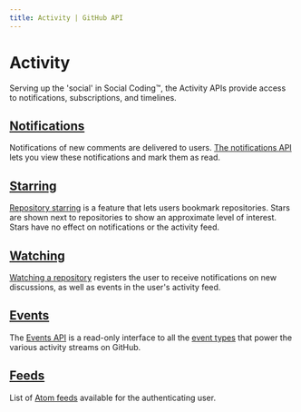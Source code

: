 ```yaml
---
title: Activity | GitHub API
---
```

# Activity

Serving up the 'social' in Social Coding™, the Activity APIs provide access to
notifications, subscriptions, and timelines.

## [Notifications][]

Notifications of new comments are delivered to users.  [The notifications
API][Notifications] lets you view these notifications and mark them as read.

## [Starring][]

[Repository starring][Starring] is a feature that lets users bookmark repositories.  Stars are shown next to repositories to show an approximate level of interest.  Stars
have no effect on notifications or the activity feed.

## [Watching][]

[Watching a repository][Watching] registers the user to receive notifications on new discussions, as well as events in the user's activity feed.

## [Events][]

The [Events API][Events] is a read-only interface to all the [event types][types] that power the various activity streams on GitHub.

## [Feeds][]

List of [Atom feeds][Feeds] available for the authenticating user.

[Notifications]: /v3/activity/notifications/
[Starring]: /v3/activity/starring/
[Watching]: /v3/activity/watching/
[Events]: /v3/activity/events/
[types]: /v3/activity/events/types/
[Feeds]: /v3/activity/feeds/
